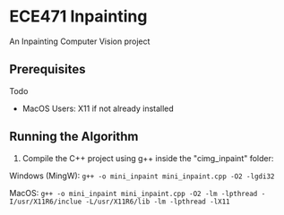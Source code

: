 # ECE471 Inpainting

An Inpainting Computer Vision project

## Prerequisites

Todo

* MacOS Users: X11 if not already installed

## Running the Algorithm

1. Compile the C++ project using g++ inside the "cimg_inpaint" folder:

  Windows (MingW): 
  `` g++ -o mini_inpaint mini_inpaint.cpp -O2 -lgdi32 ``

  MacOS:
  `` g++ -o mini_inpaint mini_inpaint.cpp -O2 -lm -lpthread -I/usr/X11R6/inclue -L/usr/X11R6/lib -lm -lpthread -lX11 ``

